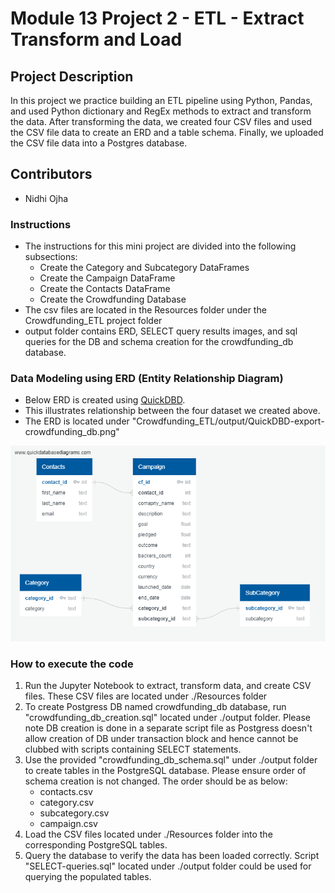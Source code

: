 # Module 13 Project 2 - ETL - Extract Transform and Load
## Project Description
In this project we practice building an ETL pipeline using Python, Pandas, and used Python dictionary and RegEx methods to extract and transform the data. After transforming the data, we created four CSV files and used the CSV file data to create an ERD and a table schema. Finally, we uploaded the CSV file data into a Postgres database.

## Contributors
- Nidhi Ojha

### Instructions
- The instructions for this mini project are divided into the following subsections:
   - Create the Category and Subcategory DataFrames
   - Create the Campaign DataFrame
   - Create the Contacts DataFrame
   - Create the Crowdfunding Database
- The csv files are located in the Resources folder under the Crowdfunding_ETL project folder
- output folder contains ERD, SELECT query results images, and sql queries for the DB and schema creation for the crowdfunding_db database.

### Data Modeling using ERD (Entity Relationship Diagram)
- Below ERD is created using <a href="https://www.quickdatabasediagrams.com/" target="_blank">QuickDBD</a>. 
- This illustrates relationship between the four dataset we created above.
- The ERD is located under "Crowdfunding_ETL/output/QuickDBD-export-crowdfunding_db.png"

![image info](./output/QuickDBD-export-crowdfunding_db.png)

### How to execute the code
1. Run the Jupyter Notebook to extract, transform data, and create CSV files. These CSV files are located under ./Resources folder
2. To create Postgress DB named crowdfunding_db database, run "crowdfunding_db_creation.sql" located under ./output folder. Please note DB creation is done in a separate script file as Postgress doesn't allow creation of DB under transaction block and hence cannot be clubbed with scripts containing SELECT statements.
3. Use the provided "crowdfunding_db_schema.sql" under ./output folder to create tables in the PostgreSQL database. Please ensure order of schema creation is not changed. The order should be as below:
   - contacts.csv
   - category.csv
   - subcategory.csv
   - campaign.csv
4. Load the CSV files located under ./Resources folder into the corresponding PostgreSQL tables.
5. Query the database to verify the data has been loaded correctly. Script "SELECT-queries.sql" located under ./output folder could be used for querying the populated tables.
